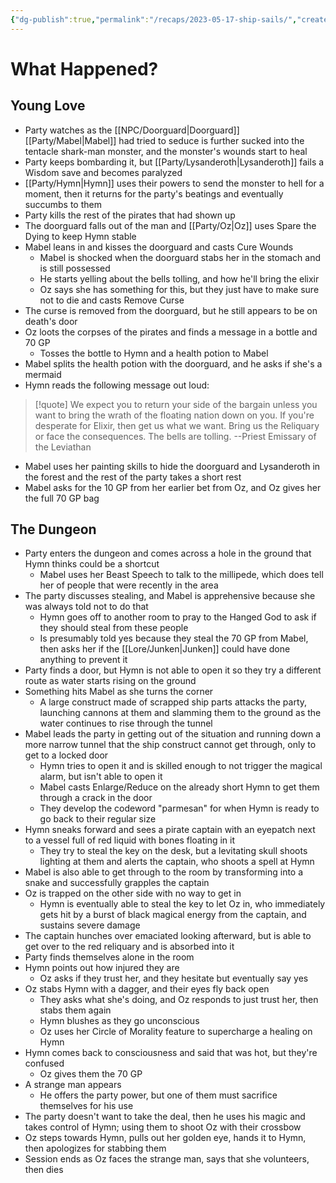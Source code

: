 ```yaml
---
{"dg-publish":true,"permalink":"/recaps/2023-05-17-ship-sails/","created":"","updated":""}
---
```




# What Happened? 

## Young Love
 - Party watches as the [[NPC/Doorguard\|Doorguard]] [[Party/Mabel\|Mabel]] had tried to seduce is further sucked into the tentacle shark-man monster, and the monster's wounds start to heal 
 - Party keeps bombarding it, but [[Party/Lysanderoth\|Lysanderoth]] fails a Wisdom save and becomes paralyzed 
 - [[Party/Hymn\|Hymn]] uses their powers to send the monster to hell for a moment, then it returns for the party's beatings and eventually succumbs to them 
 - Party kills the rest of the pirates that had shown up
 - The doorguard falls out of the man and [[Party/Oz\|Oz]] uses Spare the Dying to keep Hymn stable 
 - Mabel leans in and kisses the doorguard and casts Cure Wounds
	- Mabel is shocked when the doorguard stabs her in the stomach and is still possessed 
	- He starts yelling about the bells tolling, and how he'll bring the elixir
	- Oz says she has something for this, but they just have to make sure not to die and casts Remove Curse
- The curse is removed from the doorguard, but he still appears to be on death's door
- Oz loots the corpses of the pirates and finds a message in a bottle and 70 GP
	- Tosses the bottle to Hymn and a health potion to Mabel
- Mabel splits the health potion with the doorguard, and he asks if she's a mermaid
- Hymn reads the following message out loud:

>[!quote] 
>We expect you to return your side of the bargain unless you want to bring the wrath of the floating nation down on you. If you're desperate for Elixir, then get us what we want. Bring us the Reliquary or face the consequences. The bells are tolling. 
>--Priest Emissary of the Leviathan 

- Mabel uses her painting skills to hide the doorguard and Lysanderoth in the forest and the rest of the party takes a short rest 
- Mabel asks for the 10 GP from her earlier bet from Oz, and Oz gives her the full 70 GP bag

## The Dungeon

- Party enters the dungeon and comes across a hole in the ground that Hymn thinks could be a shortcut 
	- Mabel uses her Beast Speech to talk to the millipede, which does tell her of people that were recently in the area 
- The party discusses stealing, and Mabel is apprehensive because she was always told not to do that 
	- Hymn goes off to another room to pray to the Hanged God to ask if they should steal from these people 
	- Is presumably told yes because they steal the 70 GP from Mabel, then asks her if the [[Lore/Junken\|Junken]] could have done anything to prevent it
- Party finds a door, but Hymn is not able to open it so they try a different route as water starts rising on the ground 
- Something hits Mabel as she turns the corner 
	- A large construct made of scrapped ship parts attacks the party, launching cannons at them and slamming them to the ground as the water continues to rise through the tunnel 
- Mabel leads the party in getting out of the situation and running down a more narrow tunnel that the ship construct cannot get through, only to get to a locked door
	- Hymn tries to open it and is skilled enough to not trigger the magical alarm, but isn't able to open it
	- Mabel casts Enlarge/Reduce on the already short Hymn to get them through a crack in the door 
	- They develop the codeword "parmesan" for when Hymn is ready to go back to their regular size
- Hymn sneaks forward and sees a pirate captain with an eyepatch next to a vessel full of red liquid with bones floating in it 
	- They try to steal the key on the desk, but a levitating skull shoots lighting at them and alerts the captain, who shoots a spell at Hymn
- Mabel is also able to get through to the room by transforming into a snake and successfully grapples the captain 
- Oz is trapped on the other side with no way to get in
	- Hymn is eventually able to steal the key to let Oz in, who immediately gets hit by a burst of black magical energy from the captain, and sustains severe damage
- The captain hunches over emaciated looking afterward, but is able to get over to the red reliquary and is absorbed into it
- Party finds themselves alone in the room 
- Hymn points out how injured they are 
	- Oz asks if they trust her, and they hesitate but eventually say yes
- Oz stabs Hymn with a dagger, and their eyes fly back open 
	- They asks what she's doing, and Oz responds to just trust her, then stabs them again
	- Hymn blushes as they go unconscious
	- Oz uses her Circle of Morality feature to supercharge a healing on Hymn 
- Hymn comes back to consciousness and said that was hot, but they're confused 
	- Oz gives them the 70 GP 
- A strange man appears 
	- He offers the party power, but one of them must sacrifice themselves for his use
- The party doesn't want to take the deal, then he uses his magic and takes control of Hymn; using them to shoot Oz with their crossbow
- Oz steps towards Hymn, pulls out her golden eye, hands it to Hymn, then apologizes for stabbing them
- Session ends as Oz faces the strange man, says that she volunteers, then dies
